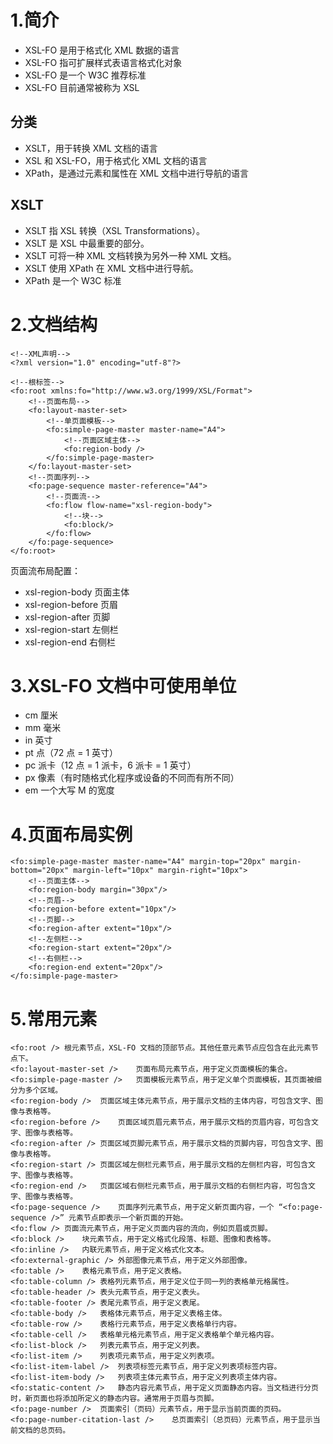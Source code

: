 # 1.简介
- XSL-FO 是用于格式化 XML 数据的语言
- XSL-FO 指可扩展样式表语言格式化对象
- XSL-FO 是一个 W3C 推荐标准
- XSL-FO 目前通常被称为 XSL

## 分类
- XSLT，用于转换 XML 文档的语言
- XSL 和 XSL-FO，用于格式化 XML 文档的语言
- XPath，是通过元素和属性在 XML 文档中进行导航的语言
## XSLT
- XSLT 指 XSL 转换（XSL Transformations）。
- XSLT 是 XSL 中最重要的部分。
- XSLT 可将一种 XML 文档转换为另外一种 XML 文档。 
- XSLT 使用 XPath 在 XML 文档中进行导航。
- XPath 是一个 W3C 标准

# 2.文档结构
```
<!--XML声明-->
<?xml version="1.0" encoding="utf-8"?>

<!--根标签-->
<fo:root xmlns:fo="http://www.w3.org/1999/XSL/Format">
    <!--页面布局-->
    <fo:layout-master-set>
        <!--单页面模板-->
        <fo:simple-page-master master-name="A4">
            <!--页面区域主体-->
            <fo:region-body />
        </fo:simple-page-master>
    </fo:layout-master-set>
    <!--页面序列-->
    <fo:page-sequence master-reference="A4">
        <!--页面流-->
        <fo:flow flow-name="xsl-region-body">
            <!--块-->
            <fo:block/>
        </fo:flow>
    </fo:page-sequence>
</fo:root>
```
页面流布局配置：
- xsl-region-body	页面主体
- xsl-region-before	页眉
- xsl-region-after	页脚
- xsl-region-start	左侧栏
- xsl-region-end	右侧栏

# 3.XSL-FO 文档中可使用单位
- cm	厘米
- mm	毫米
- in	英寸
- pt	点（72 点 = 1 英寸）
- pc	派卡（12 点 = 1 派卡，6 派卡 = 1 英寸）
- px	像素（有时随格式化程序或设备的不同而有所不同）
- em	一个大写 M 的宽度

# 4.页面布局实例
```
<fo:simple-page-master master-name="A4" margin-top="20px" margin-bottom="20px" margin-left="10px" margin-right="10px">
    <!--页面主体-->
    <fo:region-body margin="30px"/>
    <!--页眉-->
    <fo:region-before extent="10px"/>
    <!--页脚-->
    <fo:region-after extent="10px"/>
    <!--左侧栏-->
    <fo:region-start extent="20px"/>
    <!--右侧栏-->
    <fo:region-end extent="20px"/>
</fo:simple-page-master>
```

# 5.常用元素
```
<fo:root />	根元素节点，XSL-FO 文档的顶部节点。其他任意元素节点应包含在此元素节点下。
<fo:layout-master-set />	页面布局元素节点，用于定义页面模板的集合。
<fo:simple-page-master />	页面模板元素节点，用于定义单个页面模板，其页面被细分为多个区域。
<fo:region-body />	页面区域主体元素节点，用于展示文档的主体内容，可包含文字、图像与表格等。
<fo:region-before />	页面区域页眉元素节点，用于展示文档的页眉内容，可包含文字、图像与表格等。
<fo:region-after />	页面区域页脚元素节点，用于展示文档的页脚内容，可包含文字、图像与表格等。
<fo:region-start />	页面区域左侧栏元素节点，用于展示文档的左侧栏内容，可包含文字、图像与表格等。
<fo:region-end />	页面区域右侧栏元素节点，用于展示文档的右侧栏内容，可包含文字、图像与表格等。
<fo:page-sequence />	页面序列元素节点，用于定义新页面内容，一个 “<fo:page-sequence />” 元素节点即表示一个新页面的开始。
<fo:flow />	页面流元素节点，用于定义页面内容的流向，例如页眉或页脚。
<fo:block />	块元素节点，用于定义格式化段落、标题、图像和表格等。
<fo:inline />	内联元素节点，用于定义格式化文本。
<fo:external-graphic />	外部图像元素节点，用于定义外部图像。
<fo:table />	表格元素节点，用于定义表格。
<fo:table-column />	表格列元素节点，用于定义位于同一列的表格单元格属性。
<fo:table-header />	表头元素节点，用于定义表头。
<fo:table-footer />	表尾元素节点，用于定义表尾。
<fo:table-body />	表格体元素节点，用于定义表格主体。
<fo:table-row />	表格行元素节点，用于定义表格单行内容。
<fo:table-cell />	表格单元格元素节点，用于定义表格单个单元格内容。
<fo:list-block />	列表元素节点，用于定义列表。
<fo:list-item />	列表项元素节点，用于定义列表项。
<fo:list-item-label />	列表项标签元素节点，用于定义列表项标签内容。
<fo:list-item-body />	列表项主体元素节点，用于定义列表项主体内容。
<fo:static-content />	静态内容元素节点，用于定义页面静态内容。当文档进行分页时，新页面也将添加所定义的静态内容。通常用于页眉与页脚。
<fo:page-number />	页面索引（页码）元素节点，用于显示当前页面的页码。
<fo:page-number-citation-last />	总页面索引（总页码）元素节点，用于显示当前文档的总页码。
```